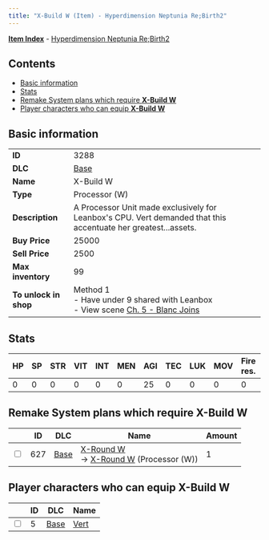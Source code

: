 ```yaml
---
title: "X-Build W (Item) - Hyperdimension Neptunia Re;Birth2"
---
```


[**Item Index**](/neptunia/rb2/item/index.html) - [Hyperdimension Neptunia Re;Birth2](/neptunia/rb2)

## Contents

- [Basic information](#basic-information)
- [Stats](#stats)
- [Remake System plans which require **X-Build W**](#remake-system-plans-which-require-x-build-w)
- [Player characters who can equip **X-Build W**](#player-characters-who-can-equip-x-build-w)

## Basic information

|   |   |
| -- | -- |
| **ID** | 3288 |
| **DLC** | [Base](/neptunia/rb2/dlc/0-base.html) |
| **Name** | X-Build W |
| **Type** | Processor (W) |
| **Description** | A Processor Unit made exclusively for Leanbox's CPU. Vert demanded that this accentuate her greatest...assets. |
| **Buy Price** | 25000 |
| **Sell Price** | 2500 |
| **Max inventory** | 99 |
| **To unlock in shop** | Method 1<br />- Have under 9 shared with Leanbox<br />- View scene [Ch. 5 - Blanc Joins](/neptunia/rb2/scene/0-378-ch-5-blanc-joins.html) |

## Stats

| HP | SP | STR | VIT | INT | MEN | AGI | TEC | LUK | MOV | Fire res. | Ice res. | Wind res. | Lightning res. |
| -- | -- | --- | --- | --- | --- | --- | --- | --- | --- | --------- | -------- | --------- | -------------- |
| 0 | 0 | 0 | 0 | 0 | 0 | 25 | 0 | 0 | 0 | 0 | 0 | 0 | 0 |

## Remake System plans which require **X-Build W**

|    | ID | DLC | Name | Amount |
| -- | -- | --- | ---- | ------ |
| <input type="checkbox" id="rb2-remake-0-627" class="trackbox" /> | 627 | [Base](/neptunia/rb2/dlc/0-base.html) | [X-Round W](/neptunia/rb2/remake/0-627-x-round-w.html)<br />→ [X-Round W](/neptunia/rb2/item/0-3294-x-round-w.html) (Processor (W)) | 1 |

## Player characters who can equip **X-Build W**

|    | ID | DLC | Name |
| -- | -- | --- | ---- |
| <input type="checkbox" id="rb2-player-0-5" class="trackbox" /> | 5 | [Base](/neptunia/rb2/dlc/0-base.html) | [Vert](/neptunia/rb2/player/0-5-vert.html) |